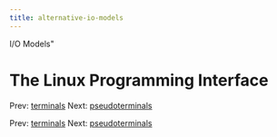 ```yaml
---
title: alternative-io-models
---
```


I/O Models"

# The Linux Programming Interface

Prev: [terminals](terminals.md) Next:
[pseudoterminals](pseudoterminals.md)

Prev: [terminals](terminals.md) Next:
[pseudoterminals](pseudoterminals.md)
